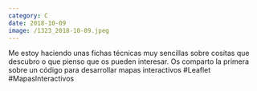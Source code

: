 ```yaml
--- 
category: C 
date: 2018-10-09 
image: /1323_2018-10-09.jpeg 
--- 
```


Me estoy haciendo unas fichas técnicas muy sencillas sobre cositas que descubro o que pienso que os pueden interesar. Os comparto la primera sobre un código para desarrollar mapas interactivos #Leaflet #MapasInteractivos